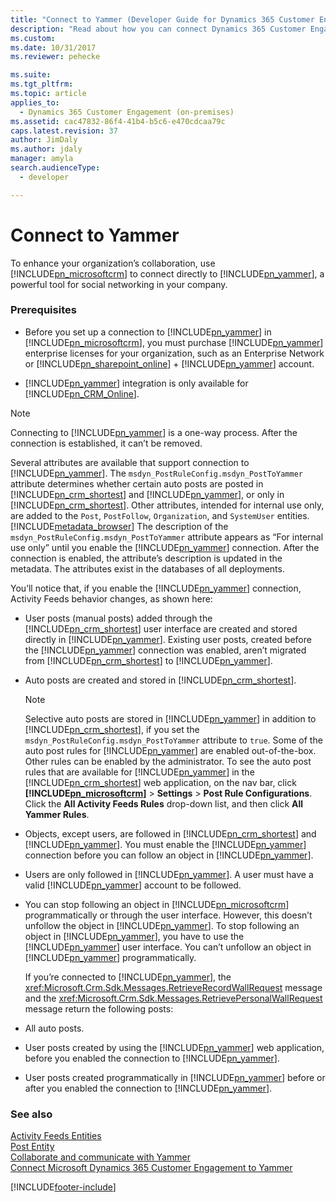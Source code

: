 ```yaml
---
title: "Connect to Yammer (Developer Guide for Dynamics 365 Customer Engagement (on-premises)) | MicrosoftDocs"
description: "Read about how you can connect Dynamics 365 Customer Engagement (on-premises) to Yammer."
ms.custom: 
ms.date: 10/31/2017
ms.reviewer: pehecke

ms.suite: 
ms.tgt_pltfrm: 
ms.topic: article
applies_to: 
  - Dynamics 365 Customer Engagement (on-premises)
ms.assetid: cac47832-86f4-41b4-b5c6-e470cdcaa79c
caps.latest.revision: 37
author: JimDaly
ms.author: jdaly
manager: amyla
search.audienceType: 
  - developer

---
```

# Connect to Yammer

To enhance your organization’s collaboration, use [!INCLUDE[pn_microsoftcrm](../includes/pn-microsoftcrm.md)] to connect directly to [!INCLUDE[pn_yammer](../includes/pn-yammer.md)], a powerful tool for social networking in your company. 

### Prerequisites 

- Before you set up a connection to [!INCLUDE[pn_yammer](../includes/pn-yammer.md)] in [!INCLUDE[pn_microsoftcrm](../includes/pn-microsoftcrm.md)], you must purchase [!INCLUDE[pn_yammer](../includes/pn-yammer.md)] enterprise licenses for your organization, such as an Enterprise Network or [!INCLUDE[pn_sharepoint_online](../includes/pn-sharepoint-online.md)] + [!INCLUDE[pn_yammer](../includes/pn-yammer.md)] account.

- [!INCLUDE[pn_yammer](../includes/pn-yammer.md)] integration is only available for [!INCLUDE[pn_CRM_Online](../includes/pn-crm-online.md)].

  
> [!NOTE]
>  Connecting to [!INCLUDE[pn_yammer](../includes/pn-yammer.md)] is a one-way process. After the connection is established, it can’t be removed.  
  
 Several attributes are available that support connection to [!INCLUDE[pn_yammer](../includes/pn-yammer.md)]. The `msdyn_PostRuleConfig.msdyn_PostToYammer` attribute determines whether certain auto posts are posted in [!INCLUDE[pn_crm_shortest](../includes/pn-crm-shortest.md)] and [!INCLUDE[pn_yammer](../includes/pn-yammer.md)], or only in [!INCLUDE[pn_crm_shortest](../includes/pn-crm-shortest.md)]. Other attributes, intended for internal use only, are added to the `Post`, `PostFollow`, `Organization`, and `SystemUser` entities. [!INCLUDE[metadata_browser](../includes/metadata-browser.md)] The description of the `msdyn_PostRuleConfig.msdyn_PostToYammer` attribute appears as “For internal use only” until you enable the [!INCLUDE[pn_yammer](../includes/pn-yammer.md)] connection. After the connection is enabled, the attribute’s description is updated in the metadata. The attributes exist in the databases of all deployments.  
  
 You’ll notice that, if you enable the [!INCLUDE[pn_yammer](../includes/pn-yammer.md)] connection, Activity Feeds behavior changes, as shown here:  
  
- User posts (manual posts) added through the [!INCLUDE[pn_crm_shortest](../includes/pn-crm-shortest.md)] user interface are created and stored directly in [!INCLUDE[pn_yammer](../includes/pn-yammer.md)]. Existing user posts, created before the [!INCLUDE[pn_yammer](../includes/pn-yammer.md)] connection was enabled, aren’t migrated from [!INCLUDE[pn_crm_shortest](../includes/pn-crm-shortest.md)] to [!INCLUDE[pn_yammer](../includes/pn-yammer.md)].  
  
- Auto posts are created and stored in [!INCLUDE[pn_crm_shortest](../includes/pn-crm-shortest.md)].  
  
  > [!NOTE]
  >  Selective auto posts are stored in [!INCLUDE[pn_yammer](../includes/pn-yammer.md)] in addition to [!INCLUDE[pn_crm_shortest](../includes/pn-crm-shortest.md)], if you set the `msdyn_PostRuleConfig.msdyn_PostToYammer` attribute to `true`. Some of the auto post rules for [!INCLUDE[pn_yammer](../includes/pn-yammer.md)] are enabled out-of-the-box. Other rules can be enabled by the administrator. To see the auto post rules that are available for [!INCLUDE[pn_yammer](../includes/pn-yammer.md)] in the [!INCLUDE[pn_crm_shortest](../includes/pn-crm-shortest.md)] web application, on the nav bar, click **[!INCLUDE[pn_microsoftcrm](../includes/pn-microsoftcrm.md)]** > **Settings** > **Post Rule Configurations**. Click the **All Activity Feeds Rules** drop-down list, and then click **All Yammer Rules**.  
  
- Objects, except users, are followed in [!INCLUDE[pn_crm_shortest](../includes/pn-crm-shortest.md)] and [!INCLUDE[pn_yammer](../includes/pn-yammer.md)]. You must enable the [!INCLUDE[pn_yammer](../includes/pn-yammer.md)] connection before you can follow an object in [!INCLUDE[pn_yammer](../includes/pn-yammer.md)].  
  
- Users are only followed in [!INCLUDE[pn_yammer](../includes/pn-yammer.md)]. A user must have a valid [!INCLUDE[pn_yammer](../includes/pn-yammer.md)] account to be followed.  
  
- You can stop following an object in [!INCLUDE[pn_microsoftcrm](../includes/pn-microsoftcrm.md)] programmatically or through the user interface. However, this doesn’t unfollow the object in [!INCLUDE[pn_yammer](../includes/pn-yammer.md)]. To stop following an object in [!INCLUDE[pn_yammer](../includes/pn-yammer.md)], you have to use the [!INCLUDE[pn_yammer](../includes/pn-yammer.md)] user interface. You can’t unfollow an object in [!INCLUDE[pn_yammer](../includes/pn-yammer.md)] programmatically.  
  
  If you’re connected to [!INCLUDE[pn_yammer](../includes/pn-yammer.md)], the <xref:Microsoft.Crm.Sdk.Messages.RetrieveRecordWallRequest> message and the <xref:Microsoft.Crm.Sdk.Messages.RetrievePersonalWallRequest> message return the following posts:  
  
- All auto posts.  
  
- User posts created by using the [!INCLUDE[pn_yammer](../includes/pn-yammer.md)] web application, before you enabled the connection to [!INCLUDE[pn_yammer](../includes/pn-yammer.md)].  
  
- User posts created programmatically in [!INCLUDE[pn_yammer](../includes/pn-yammer.md)] before or after you enabled the connection to [!INCLUDE[pn_yammer](../includes/pn-yammer.md)].  
  
### See also  
 [Activity Feeds Entities](activity-feeds-entities.md)   
 [Post Entity](entities/post.md)   
 [Collaborate and communicate with Yammer](../basics/basics-guide.md)   
 [Connect Microsoft Dynamics 365 Customer Engagement to Yammer](../basics/basics-guide.md)


[!INCLUDE[footer-include](../../../includes/footer-banner.md)]